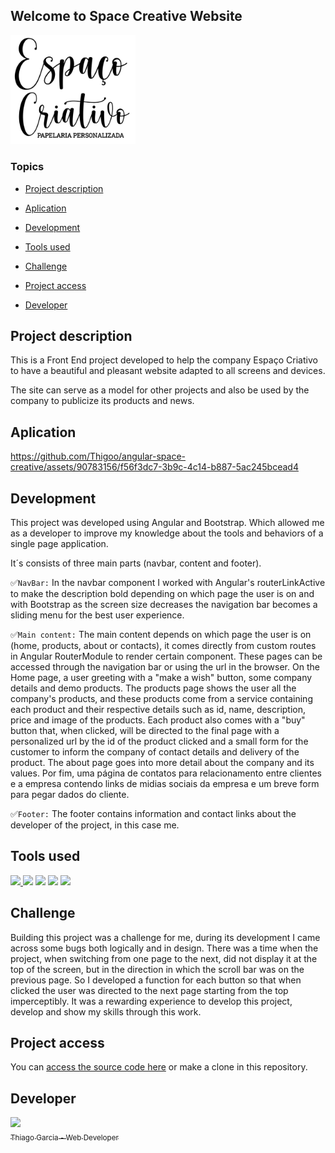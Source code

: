 ## Welcome to Space Creative Website

<img src="https://github.com/Thigoo/angular-space-creative/blob/master/src/assets/img/logo.png" width="200px"></img>

### Topics 

- [Project description](#project-description)

- [Aplication](#aplication)

- [Development](#development)

- [Tools used](#tools-used)

- [Challenge](#challenge)

- [Project access](#project-access)

- [Developer](#developer)

## Project description

<p>This is a Front End project developed to help the company Espaço Criativo to have a beautiful and pleasant website adapted to all screens and devices.</p>
<p>The site can serve as a model for other projects and also be used by the company to publicize its products and news.</p>

## Aplication

https://github.com/Thigoo/angular-space-creative/assets/90783156/f56f3dc7-3b9c-4c14-b887-5ac245bcead4



## Development

<p>
This project was developed using Angular and Bootstrap. Which allowed me as a developer to improve my knowledge about the tools and behaviors of a single page application.</p>
<p>It´s consists of three main parts (navbar, content and footer).</p>

✅`NavBar:` In the navbar component I worked with Angular's routerLinkActive to make the description bold depending on which page the user is on and with Bootstrap as the screen size decreases the navigation bar becomes a sliding menu for the best user experience.

✅`Main content:` The main content depends on which page the user is on (home, products, about or contacts), it comes directly from custom routes in Angular RouterModule to render certain component. These pages can be accessed through the navigation bar or using the url in the browser. On the Home page, a user greeting with a "make a wish" button, some company details and demo products. The products page shows the user all the company's products, and these products come from a service containing each product and their respective details such as id, name, description, price and image of the products. Each product also comes with a "buy" button that, when clicked, will be directed to the final page with a personalized url by the id of the product clicked and a small form for the customer to inform the company of contact details and delivery of the product. The about page goes into more detail about the company and its values. Por fim, uma página de contatos para relacionamento entre clientes e a empresa contendo links de midias sociais da empresa  e um breve form para pegar dados do cliente.

✅`Footer:` The footer contains information and contact links about the developer of the project, in this case me.

## Tools used

<a href="https://angular.io/" target="_blank"><img src="https://angular.io/assets/images/logos/angularjs/AngularJS-Shield.svg" width="30px"></img> </a>
<a href="https://getbootstrap.com/" target="_blank"><img src="https://avatars.githubusercontent.com/u/2918581?s=280&v=4" width="30px"></img></a>
<a href="https://www.typescriptlang.org/" target="_blank"><img src="https://upload.wikimedia.org/wikipedia/commons/thumb/f/f5/Typescript.svg/480px-Typescript.svg.png" width="30px"></img></a>
<a href="https://git-scm.com/" target="_blank"><img src="https://upload.wikimedia.org/wikipedia/commons/thumb/3/3f/Git_icon.svg/2048px-Git_icon.svg.png" width="30px"></img></a>
<a href="https://github.com/" target="_blank"><img src="https://upload.wikimedia.org/wikipedia/commons/9/91/Octicons-mark-github.svg" width="30px"></img></a>

## Challenge

<p>Building this project was a challenge for me, during its development I came across some bugs both logically and in design. There was a time when the project, when switching from one page to the next, did not display it at the top of the screen, but in the direction in which the scroll bar was on the previous page. So I developed a function for each button so that when clicked the user was directed to the next page starting from the top imperceptibly. It was a rewarding experience to develop this project, develop and show my skills through this work.</p>

## Project access

You can [access the source code here](https://github.com/Thigoo/angular-space-creative) or make a clone in this repository.

## Developer
 [<img src="https://github.com/Thigoo/angular-space-creative/assets/90783156/894c1ae8-4b45-4544-a335-aae4bfd83bc6" width=115><br><sub>Thiago Garcia - Web Developer</sub>](https://github.com/Thigoo) 
